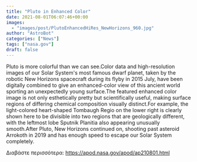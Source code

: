```yaml
---
title: "Pluto in Enhanced Color"
date: 2021-08-01T06:07:46+00:00
images:
  - "images/post/PlutoEnhancedHiRes_NewHorizons_960.jpg"
author: "AstroBot"
categories: ["News"]
tags: ["nasa.gov"]
draft: false
---
```


Pluto is more colorful than we can see.Color data and high-resolution images of our Solar System's most famous dwarf planet, taken by the robotic New Horizons spacecraft during its flyby in 2015 July, have been digitally combined to give an enhanced-color view of this ancient world sporting an unexpectedly young surface.The featured enhanced color image is not only esthetically pretty but scientifically useful, making surface regions of differing chemical composition visually distinct.For example, the light-colored heart-shaped Tombaugh Regio on the lower right is clearly shown here to be divisible into two regions that are geologically different, with the leftmost lobe Sputnik Planitia also appearing unusually smooth.After Pluto, New Horizons continued on, shooting  past asteroid Arrokoth in 2019 and has enough speed to escape our Solar System completely. 

Διαβάστε περισσότερα: https://apod.nasa.gov/apod/ap210801.html
